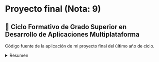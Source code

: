 # Proyecto final (Nota: 9)
## 📒 Ciclo Formativo de Grado Superior en Desarrollo de Aplicaciones Multiplataforma
Código fuente de la aplicación de mi proyecto final del último año de ciclo.
<details><summary>Resumen</summary>
<p>

#### We can hide anything, even code!

```ruby
   puts "Hello World"
```

</p>
</details>
